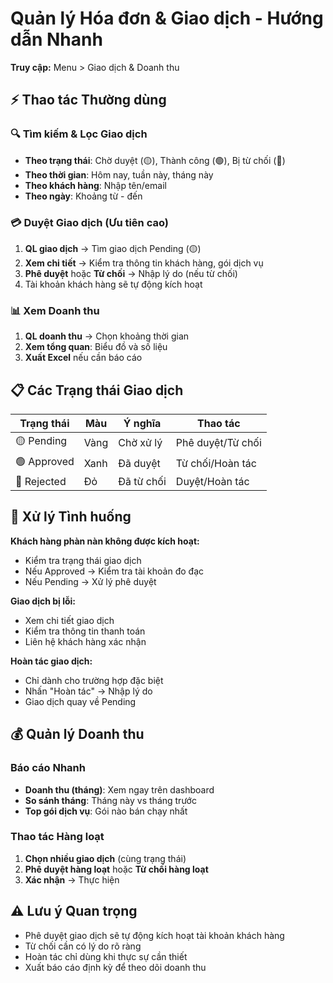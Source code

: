 # Quản lý Hóa đơn & Giao dịch - Hướng dẫn Nhanh

**Truy cập:** Menu > Giao dịch & Doanh thu

## ⚡ Thao tác Thường dùng

### 🔍 Tìm kiếm & Lọc Giao dịch
- **Theo trạng thái**: Chờ duyệt (🟡), Thành công (🟢), Bị từ chối (🔴)
- **Theo thời gian**: Hôm nay, tuần này, tháng này
- **Theo khách hàng**: Nhập tên/email
- **Theo ngày**: Khoảng từ - đến

### 💳 Duyệt Giao dịch (Ưu tiên cao)
1. **QL giao dịch** → Tìm giao dịch Pending (🟡)
2. **Xem chi tiết** → Kiểm tra thông tin khách hàng, gói dịch vụ
3. **Phê duyệt** hoặc **Từ chối** → Nhập lý do (nếu từ chối)
4. Tài khoản khách hàng sẽ tự động kích hoạt

### 📊 Xem Doanh thu
1. **QL doanh thu** → Chọn khoảng thời gian
2. **Xem tổng quan**: Biểu đồ và số liệu
3. **Xuất Excel** nếu cần báo cáo

## 📋 Các Trạng thái Giao dịch

| Trạng thái | Màu | Ý nghĩa | Thao tác |
|------------|-----|---------|----------|
| 🟡 Pending | Vàng | Chờ xử lý | Phê duyệt/Từ chối |
| 🟢 Approved | Xanh | Đã duyệt | Từ chối/Hoàn tác |
| 🔴 Rejected | Đỏ | Đã từ chối | Duyệt/Hoàn tác |

## 🔧 Xử lý Tình huống

**Khách hàng phàn nàn không được kích hoạt:**
- Kiểm tra trạng thái giao dịch
- Nếu Approved → Kiểm tra tài khoản đo đạc
- Nếu Pending → Xử lý phê duyệt

**Giao dịch bị lỗi:**
- Xem chi tiết giao dịch
- Kiểm tra thông tin thanh toán
- Liên hệ khách hàng xác nhận

**Hoàn tác giao dịch:**
- Chỉ dành cho trường hợp đặc biệt
- Nhấn "Hoàn tác" → Nhập lý do
- Giao dịch quay về Pending

## 💰 Quản lý Doanh thu

### Báo cáo Nhanh
- **Doanh thu (tháng)**: Xem ngay trên dashboard
- **So sánh tháng**: Tháng này vs tháng trước  
- **Top gói dịch vụ**: Gói nào bán chạy nhất

### Thao tác Hàng loạt
1. **Chọn nhiều giao dịch** (cùng trạng thái)
2. **Phê duyệt hàng loạt** hoặc **Từ chối hàng loạt**
3. **Xác nhận** → Thực hiện

## ⚠️ Lưu ý Quan trọng
- Phê duyệt giao dịch sẽ tự động kích hoạt tài khoản khách hàng
- Từ chối cần có lý do rõ ràng
- Hoàn tác chỉ dùng khi thực sự cần thiết
- Xuất báo cáo định kỳ để theo dõi doanh thu
